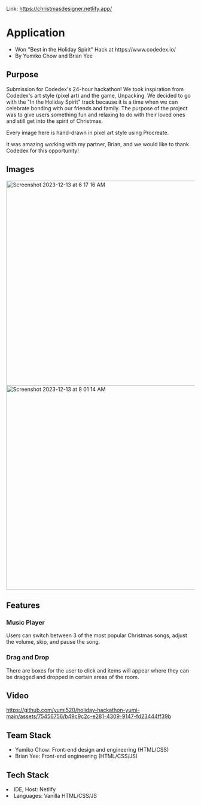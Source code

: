 Link: https://christmasdesigner.netlify.app/

<h1> Application </h1>
<ul>
<li>Won "Best in the Holiday Spirit" Hack at https://www.codedex.io/</li>
<li>By Yumiko Chow and Brian Yee</li>
</ul>

<h2> Purpose </h2>
Submission for Codedex's 24-hour hackathon! We took inspiration from Codedex's art style (pixel art) and the game, Unpacking. We decided to go with the "In the Holiday Spirit" track because it is a time when we can celebrate bonding with our friends and family. The purpose of the project was to give users something fun and relaxing to do with their loved ones and still get into the spirit of Christmas.

Every image here is hand-drawn in pixel art style using Procreate. 


It was amazing working with my partner, Brian, and we would like to thank Codedex for this opportunity! 

<h2>Images</h2>
<img width="546" alt="Screenshot 2023-12-13 at 6 17 16 AM" src="https://github.com/yumi520/holiday-hackathon-yumi-main/assets/75456756/573e6ce8-f58f-480d-a923-4f47ae9b9e5f">
<img width="546" alt="Screenshot 2023-12-13 at 8 01 14 AM" src="https://github.com/yumi520/holiday-hackathon-yumi-main/assets/75456756/748a2075-02ad-4dbe-8230-da3826bf7094">


<h2> Features </h2>

<h3> Music Player</h3>
Users can switch between 3 of the most popular Christmas songs, adjust the volume, skip, and pause the song. 

<h3> Drag and Drop </h3>
There are boxes for the user to click and items will appear where they can be dragged and dropped in certain areas of the room.

<h2>Video</h2>

https://github.com/yumi520/holiday-hackathon-yumi-main/assets/75456756/b49c9c2c-e281-4309-9147-fd23444ff39b




<h2> Team Stack </h2>
<ul>
<li>Yumiko Chow: Front-end design and engineering (HTML/CSS)</li>
<li>Brian Yee: Front-end engineering (HTML/CSS/JS)</li>
</ul>

<h2> Tech Stack </h2>
<li>IDE, Host: Netlify</li>
<li>Languages: Vanilla HTML/CSS/JS</li>
